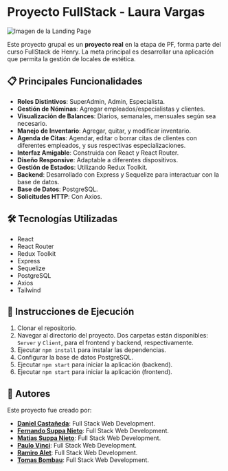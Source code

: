 # Proyecto FullStack - Laura Vargas

![Imagen de la Landing Page](../Client/dist/assets/Captura%20de%20pantalla%202024-01-11%20150743.png)

Este proyecto grupal es un **proyecto real** en la etapa de PF, forma parte del curso FullStack de Henry. La meta principal es desarrollar una aplicación que permita la gestión de locales de estética.

## 📋 Principales Funcionalidades

- **Roles Distintivos**: SuperAdmin, Admin, Especialista.
- **Gestión de Nóminas**: Agregar empleados/especialistas y clientes.
- **Visualización de Balances**: Diarios, semanales, mensuales según sea necesario.
- **Manejo de Inventario**: Agregar, quitar, y modificar inventario.
- **Agenda de Citas**: Agendar, editar o borrar citas de clientes con diferentes empleados, y sus respectivas especializaciones.
- **Interfaz Amigable**: Construida con React y React Router.
- **Diseño Responsive**: Adaptable a diferentes dispositivos.
- **Gestión de Estados**: Utilizando Redux Toolkit.
- **Backend**: Desarrollado con Express y Sequelize para interactuar con la base de datos.
- **Base de Datos**: PostgreSQL.
- **Solicitudes HTTP**: Con Axios.

## 🛠️ Tecnologías Utilizadas

- React
- React Router
- Redux Toolkit
- Express
- Sequelize
- PostgreSQL
- Axios
- Tailwind

## 🚀 Instrucciones de Ejecución

1. Clonar el repositorio.
2. Navegar al directorio del proyecto. Dos carpetas están disponibles: `Server` y `Client`, para el frontend y backend, respectivamente.
3. Ejecutar `npm install` para instalar las dependencias.
4. Configurar la base de datos PostgreSQL.
5. Ejecutar `npm start` para iniciar la aplicación (backend).
6. Ejecutar `npm start` para iniciar la aplicación (frontend).

## 👥 Autores

Este proyecto fue creado por:

- [**Daniel Castañeda**](https://www.linkedin.com/in/luis-daniel-casta%C3%B1eda-abanto-5b3119216/): Full Stack Web Development.
- [**Fernando Suppa Nieto**](https://www.linkedin.com/in/fernando-suppa-nieto/): Full Stack Web Development.
- [**Matias Suppa Nieto**](https://www.linkedin.com/in/matias-nicolas-suppa-nieto-139b6b234/): Full Stack Web Development.
- [**Paulo Vinci**](https://www.linkedin.com/in/paulo-damian-vinci/): Full Stack Web Development.
- [**Ramiro Alet**](https://www.linkedin.com/in/ramiro-alet/): Full Stack Web Development.
- [**Tomas Bombau**](https://www.linkedin.com/in/tom%C3%A1s-ignacio-bombau-049a52139/): Full Stack Web Development.
